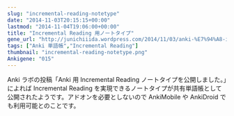 ```yaml
---
slug: "incremental-reading-notetype"
date: "2014-11-03T20:15:15+00:00"
lastmod: "2014-11-04T19:06:00+00:00"
title: "Incremental Reading 用ノートタイプ"
gene_url: "http://junichiiida.wordpress.com/2014/11/03/anki-%E7%94%A8-incremental-reading-%E3%83%8E%E3%83%BC%E3%83%88%E3%82%BF%E3%82%A4%E3%83%97%E3%82%92%E5%85%AC%E9%96%8B%E3%81%97%E3%81%BE%E3%81%97%E3%81%9F%E3%80%82/"
tags: ["Anki 単語帳","Incremental Reading"]
thumbnail: "incremental-reading-notetype.png"
Ankigene: "015"
---
```

Anki ラボの投稿「Anki 用 Incremental Reading ノートタイプを公開しました。」によれば Incremental Reading を実現できるノートタイプが共有単語帳として公開されたようです。アドオンを必要としないので AnkiMobile や AnkiDroid でも利用可能とのことです。

